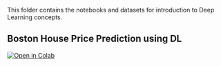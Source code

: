 This folder contains the notebooks and datasets for introduction to Deep Learning concepts.

## Boston House Price Prediction using DL

[![Open in Colab](https://colab.research.google.com/assets/colab-badge.svg)](https://colab.research.google.com/github/manaranjanp/MLDLStudents/blob/main/DL/DLIntro/Boston_House_Predictio_DL_v0.ipynb)
